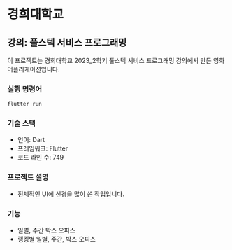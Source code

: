 # 경희대학교
## 강의: 풀스텍 서비스 프로그래밍

이 프로젝트는 경희대학교 2023_2학기 풀스텍 서비스 프로그래밍 강의에서 만든 영화 어플리케이션입니다.

### 실행 명령어
```bash
flutter run
```


### 기술 스택
  - 언어: Dart
  - 프레임워크: Flutter
  - 코드 라인 수: 749
### 프로젝트 설명
  - 전체적인 UI에 신경을 많이 쓴 작업입니다.

### 기능
  - 일별, 주간 박스 오피스
  - 랭킹별 일별, 주간, 박스 오피스
